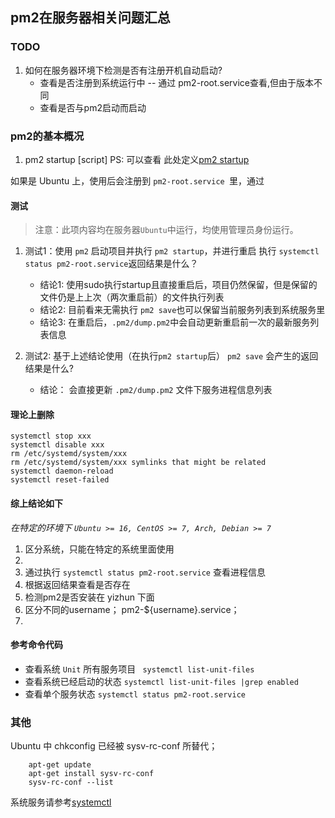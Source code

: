## pm2在服务器相关问题汇总


### TODO
1. 如何在服务器环境下检测是否有注册开机自动启动?
    - 查看是否注册到系统运行中 -- 通过 pm2-root.service查看,但由于版本不同
    - 查看是否与pm2启动而启动


### pm2的基本概况
1. pm2 startup [script] PS: 可以查看 此处定义[pm2 startup](https://pm2.keymetrics.io/docs/usage/startup/)

如果是 Ubuntu 上，使用后会注册到 `pm2-root.service `里，通过



#### 测试
> 注意：此项内容均在服务器`Ubuntu`中运行，均使用管理员身份运行。


1. 测试1：使用 `pm2` 启动项目并执行 `pm2 startup`，并进行重启 执行 `systemctl status pm2-root.service`返回结果是什么？
   - 结论1: 使用sudo执行startup且直接重启后，项目仍然保留，但是保留的文件仍是上上次（两次重启前）的文件执行列表
   - 结论2: 目前看来无需执行 ` pm2 save `也可以保留当前服务列表到系统服务里
   - 结论3: 在重启后，`.pm2/dump.pm2`中会自动更新重启前一次的最新服务列表信息

2. 测试2: 基于上述结论使用（在执行`pm2 startup`后） ` pm2 save ` 会产生的返回结果是什么?
   - 结论： 会直接更新 `.pm2/dump.pm2` 文件下服务进程信息列表

#### 理论上删除

```shell
systemctl stop xxx
systemctl disable xxx
rm /etc/systemd/system/xxx
rm /etc/systemd/system/xxx symlinks that might be related
systemctl daemon-reload
systemctl reset-failed
```


#### 综上结论如下
*在特定的环境下 `Ubuntu >= 16, CentOS >= 7, Arch, Debian >= 7`*

1. 区分系统，只能在特定的系统里面使用
2. 
3. 通过执行 `systemctl status pm2-root.service` 查看进程信息
4. 根据返回结果查看是否存在 
5. 检测pm2是否安装在 yizhun 下面
6. 区分不同的username； pm2-${username}.service；
7. 

#### 参考命令代码
- 查看系统 `Unit` 所有服务项目
    ` systemctl list-unit-files`
- 查看系统已经启动的状态
    `systemctl list-unit-files |grep enabled`
- 查看单个服务状态
    ` systemctl status pm2-root.service `


### 其他

Ubuntu 中 chkconfig 已经被 sysv-rc-conf 所替代；

```shell
    apt-get update
    apt-get install sysv-rc-conf
    sysv-rc-conf --list
```


系统服务请参考[systemctl](../service-systemctl.md)